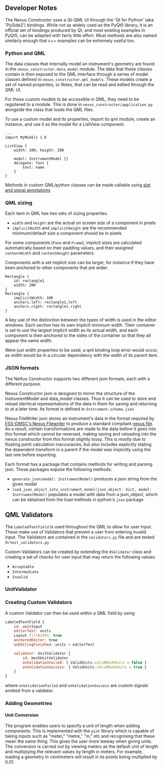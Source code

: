 ## Developer Notes

The Nexus Constructor uses a Qt-QML UI through the 'Qt for Python' (aka
'PySide2') bindings. While not as widely used as the PyQt5 library, it is an
official set of bindings produced by Qt, and most existing examples in PyQt5,
can be adapted with fairly little effort. Most methods are also named similarly
enough that c++ examples can be extremely useful too.

### Python and QML

The data classes that internally model an instrument's geometry are found in the
`nexus_constructor.data_model` module. The data that these classes contain is
then exposed to the QML interface through a series of model classes defined in
`nexus_constructor.qml_models`. These models create a set of named
properties, or Roles, that can be read and edited through the QML UI.

For these custom models to be accessible in QML, they need to be registered to a
module. This is done in `nexus_constructor/application.py` alongside the
class that loads the QML files.

To use a custom model and its properties, import its qml module, create an
instance, and use it as the model for a ListView component.
```
...
import MyModels 1.0

ListView {
    width: 100; height: 200

    model: InstrumentModel {}
    delegate: Text {
        text: name
    }
}
```

Methods in custom QML/python classes can be made callable using
[slot and signal annotations](https://wiki.qt.io/Qt_for_Python_Signals_and_Slots)

### QML sizing

Each item in QML has two sets of sizing properties.

- `width` and `height` are the actual on screen size of a component in pixels
- `implicitWidth` and `implicitHeight` are the recommended minimum/default size
a component should be in pixels
 
For some components (`Pane` and `Frame`), implicit sizes are calculated
automatically based on their padding values, and their assigned `contentWidth`
and `contentHeight` parameters.
 
Components with a set implicit size can be larger, for instance if they have
been anchored to other components that are wider.
```
Rectangle {
    id: rectangle1
    width: 200
}
Rectangle {
    implicitWidth: 100
    anchors.left: rectangle1.left
    anchors.right: rectangle1.right
}
```
A key use of the distinction between the types of width is used in the editor
windows. Each section has its own implicit minimum width. Their container is set
to use the largest implicit width as its actual width, and each component is
then anchored to the sides of the container so that they all appear the same
width.

Were just width properties to be used, a qml binding loop error would occur, as
width would be in a circular dependency with the width of its parent item.

### JSON formats

The NeXus Constructor supports two different json formats, each with a
different purpose.

Nexus Constructor json is designed to mirror the structure of the 
InstrumentModel and data_model classes. Thus it can be used to store and reload
identical representations of the data in them for saving and returning to at a
later time. Its format is defined in `Instrument.schema.json`

Nexus FileWriter json stores an instrument's data in the format required by
[ESS-DMSC's Nexus Filewriter](https://github.com/ess-dmsc/kafka-to-nexus/)
to produce a standard compliant [nexus file](https://www.nexusformat.org/).
As a result, certain transformations are made to the data before it goes into
this format which cannot be reversed, making saving and reloading into the
nexus constructor from this format slightly lossy. This is mostly due to
floating point calculation inaccuracies, but also includes explicitly stating
the dependent transform in a parent if the model was implicitly using the last
one before exporting.

Each format has a package that contains methods for writing and parsing json.
These packages expose the following methods:

 - `generate_json(model: InstrumentModel)`
 produces a json string from the given model
 - `load_json_object_into_instrument_model(json_object: dict, model: InstrumentModel)`
 populates a model with data from a json_object, which can be obtained from the
 load methods in python's `json` package
 
## QML Validators

The `LabeledTextField` is used throughout the QML to allow for user input. These make use of Validators that prevent a user from entering invalid input. The Validators are contained in the `validators.py` file and are tested in `test_validators.py` 

Custom Validators can be created by extending the `QValidator` class and creating a set of checks for user input that may return the following values:
- `Acceptable`
- `Intermediate`
- `Invalid`

### UnitValidator

### Creating Custom Validators

A custom Validator can then be used within a QML field by using

```qml
LabeledTextField {
    id: unitInput
    editorText: units
    Layout.fillWidth: true
    anchoredEditor: true
    onEditingFinished: units = editorText

    validator: UnitValidator {
        id: meshUnitValidator
        onValidationFailed: { ValidUnits.validMeshUnits = false }
        onValidationSuccess: { ValidUnits.validMeshUnits = true }
    }
}
```

where `onValidationFailed` and `onValidationSuccess` are custom signals emitted from a validator.

### Adding Geometries

#### Unit Conversion

The program enables users to specify a unit of length when adding components. This is implemented with the `pint` library which is capable of taking inputs such as "meter," "metre," "m," etc and recognising that these mean the same thing. This gives the user more leeway when giving units. The conversion is carried out by viewing meters as the default unit of length and multiplying the relevant values by length in meters. For example, loading a geometry in centimeters will result in its points being multiplied by 0.01.